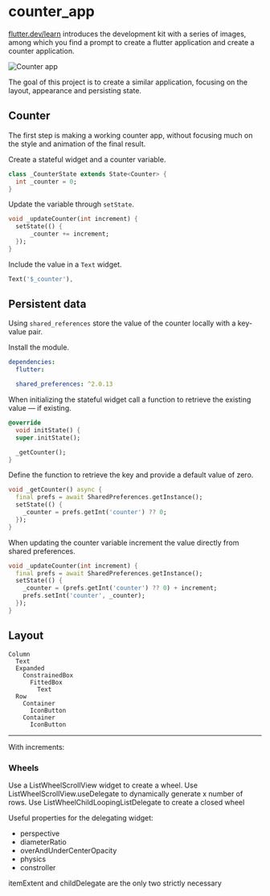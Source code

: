 # counter_app

[flutter.dev/learn](https://flutter.dev/learn) introduces the development kit with a series of images, among which you find a prompt to create a flutter application and create a counter application.

![Counter app](https://storage.googleapis.com/cms-storage-bucket/740d82517a6f13db51bd.png)

The goal of this project is to create a similar application, focusing on the layout, appearance and persisting state.

## Counter

The first step is making a working counter app, without focusing much on the style and animation of the final result.

Create a stateful widget and a counter variable.

```dart
class _CounterState extends State<Counter> {
  int _counter = 0;
}
```

Update the variable through `setState`.

```dart
void _updateCounter(int increment) {
  setState(() {
      _counter += increment;
  });
}
```

Include the value in a `Text` widget.

```dart
Text('$_counter'),
```

## Persistent data

Using `shared_references` store the value of the counter locally with a key-value pair.

Install the module.

```yaml
dependencies:
  flutter:

  shared_preferences: ^2.0.13
```

When initializing the stateful widget call a function to retrieve the existing value — if existing.

```dart
@override
  void initState() {
  super.initState();

  _getCounter();
}
```

Define the function to retrieve the key and provide a default value of zero.

```dart
void _getCounter() async {
  final prefs = await SharedPreferences.getInstance();
  setState(() {
    _counter = prefs.getInt('counter') ?? 0;
  });
}
```

When updating the counter variable increment the value directly from shared preferences.

```dart
void _updateCounter(int increment) {
  final prefs = await SharedPreferences.getInstance();
  setState(() {
    _counter = (prefs.getInt('counter') ?? 0) + increment;
    prefs.setInt('counter', _counter);
  });
}
```

## Layout

```text
Column
  Text
  Expanded
    ConstrainedBox
      FittedBox
        Text
  Row
    Container
      IconButton
    Container
      IconButton
```

---

With increments:

### Wheels

Use a ListWheelScrollView widget to create a wheel. Use ListWheelScrollView.useDelegate to dynamically generate x number of rows. Use ListWheelChildLoopingListDelegate to create a closed wheel

Useful properties for the delegating widget:

- perspective
- diameterRatio
- overAndUnderCenterOpacity
- physics
- constroller

itemExtent and childDelegate are the only two strictly necessary
